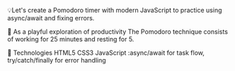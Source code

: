 
 💡Let's create a Pomodoro timer with modern JavaScript to practice
 using async/await and fixing errors. 
 
🍅 As a playful exploration of productivity 
 The Pomodoro technique consists of working for 25 minutes
 and resting for 5.
 
🧰 Technologies
HTML5
CSS3
JavaScript :async/await for task flow,
try/catch/finally for error handling 
